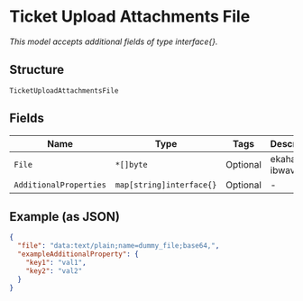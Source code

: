 
# Ticket Upload Attachments File

*This model accepts additional fields of type interface{}.*

## Structure

`TicketUploadAttachmentsFile`

## Fields

| Name | Type | Tags | Description |
|  --- | --- | --- | --- |
| `File` | `*[]byte` | Optional | ekahau or ibwave file |
| `AdditionalProperties` | `map[string]interface{}` | Optional | - |

## Example (as JSON)

```json
{
  "file": "data:text/plain;name=dummy_file;base64,",
  "exampleAdditionalProperty": {
    "key1": "val1",
    "key2": "val2"
  }
}
```

